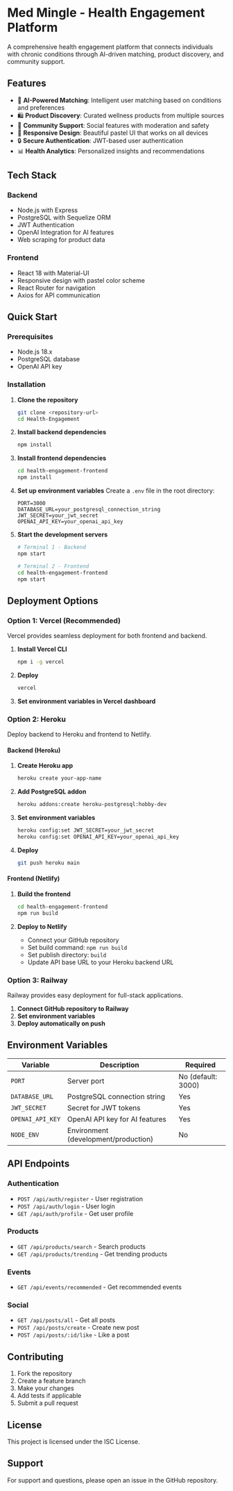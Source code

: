 # Med Mingle - Health Engagement Platform

A comprehensive health engagement platform that connects individuals with chronic conditions through AI-driven matching, product discovery, and community support.

## Features

- 🤖 **AI-Powered Matching**: Intelligent user matching based on conditions and preferences
- 🛍️ **Product Discovery**: Curated wellness products from multiple sources
- 👥 **Community Support**: Social features with moderation and safety
- 📱 **Responsive Design**: Beautiful pastel UI that works on all devices
- 🔒 **Secure Authentication**: JWT-based user authentication
- 📊 **Health Analytics**: Personalized insights and recommendations

## Tech Stack

### Backend
- Node.js with Express
- PostgreSQL with Sequelize ORM
- JWT Authentication
- OpenAI Integration for AI features
- Web scraping for product data

### Frontend
- React 18 with Material-UI
- Responsive design with pastel color scheme
- React Router for navigation
- Axios for API communication

## Quick Start

### Prerequisites
- Node.js 18.x
- PostgreSQL database
- OpenAI API key

### Installation

1. **Clone the repository**
   ```bash
   git clone <repository-url>
   cd Health-Engagement
   ```

2. **Install backend dependencies**
   ```bash
   npm install
   ```

3. **Install frontend dependencies**
   ```bash
   cd health-engagement-frontend
   npm install
   ```

4. **Set up environment variables**
   Create a `.env` file in the root directory:
   ```env
   PORT=3000
   DATABASE_URL=your_postgresql_connection_string
   JWT_SECRET=your_jwt_secret
   OPENAI_API_KEY=your_openai_api_key
   ```

5. **Start the development servers**
   ```bash
   # Terminal 1 - Backend
   npm start
   
   # Terminal 2 - Frontend
   cd health-engagement-frontend
   npm start
   ```

## Deployment Options

### Option 1: Vercel (Recommended)
Vercel provides seamless deployment for both frontend and backend.

1. **Install Vercel CLI**
   ```bash
   npm i -g vercel
   ```

2. **Deploy**
   ```bash
   vercel
   ```

3. **Set environment variables in Vercel dashboard**

### Option 2: Heroku
Deploy backend to Heroku and frontend to Netlify.

#### Backend (Heroku)
1. **Create Heroku app**
   ```bash
   heroku create your-app-name
   ```

2. **Add PostgreSQL addon**
   ```bash
   heroku addons:create heroku-postgresql:hobby-dev
   ```

3. **Set environment variables**
   ```bash
   heroku config:set JWT_SECRET=your_jwt_secret
   heroku config:set OPENAI_API_KEY=your_openai_api_key
   ```

4. **Deploy**
   ```bash
   git push heroku main
   ```

#### Frontend (Netlify)
1. **Build the frontend**
   ```bash
   cd health-engagement-frontend
   npm run build
   ```

2. **Deploy to Netlify**
   - Connect your GitHub repository
   - Set build command: `npm run build`
   - Set publish directory: `build`
   - Update API base URL to your Heroku backend URL

### Option 3: Railway
Railway provides easy deployment for full-stack applications.

1. **Connect GitHub repository to Railway**
2. **Set environment variables**
3. **Deploy automatically on push**

## Environment Variables

| Variable | Description | Required |
|----------|-------------|----------|
| `PORT` | Server port | No (default: 3000) |
| `DATABASE_URL` | PostgreSQL connection string | Yes |
| `JWT_SECRET` | Secret for JWT tokens | Yes |
| `OPENAI_API_KEY` | OpenAI API key for AI features | Yes |
| `NODE_ENV` | Environment (development/production) | No |

## API Endpoints

### Authentication
- `POST /api/auth/register` - User registration
- `POST /api/auth/login` - User login
- `GET /api/auth/profile` - Get user profile

### Products
- `GET /api/products/search` - Search products
- `GET /api/products/trending` - Get trending products

### Events
- `GET /api/events/recommended` - Get recommended events

### Social
- `GET /api/posts/all` - Get all posts
- `POST /api/posts/create` - Create new post
- `POST /api/posts/:id/like` - Like a post

## Contributing

1. Fork the repository
2. Create a feature branch
3. Make your changes
4. Add tests if applicable
5. Submit a pull request

## License

This project is licensed under the ISC License.

## Support

For support and questions, please open an issue in the GitHub repository.
